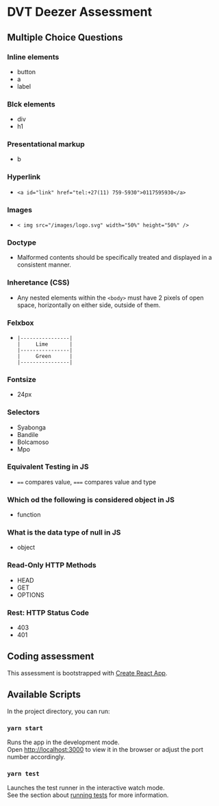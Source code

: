 # DVT Deezer Assessment

## Multiple Choice Questions

### Inline elements

- button
- a
- label

### Blck elements

- div
- h1

### Presentational markup

- b

### Hyperlink

- `<a id="link" href="tel:+27(11) 759-5930">0117595930</a>`

### Images

- `< img src="/images/logo.svg" width="50%" height="50%" />`

### Doctype

- Malformed contents should be specifically treated and displayed in a consistent manner.

### Inheretance (CSS)

- Any nested elements within the `<body>` must have 2 pixels of open space, horizontally on either side, outside of them.

### Felxbox

- ```
  |----------------|
  |     Lime       |
  |----------------|
  |     Green      |
  |----------------|
  ```

### Fontsize

- 24px

### Selectors

- Syabonga
- Bandile
- Bolcamoso
- Mpo

### Equivalent Testing in JS

- `==` compares value, `===` compares value and type

### Which od the following is considered object in JS

- function

### What is the data type of null in JS

- object

### Read-Only HTTP Methods

- HEAD
- GET
- OPTIONS

### Rest: HTTP Status Code

- 403
- 401

## Coding assessment

This assessment is bootstrapped with [Create React App](https://github.com/facebook/create-react-app).

## Available Scripts

In the project directory, you can run:

### `yarn start`

Runs the app in the development mode.\
Open [http://localhost:3000](http://localhost:3000) to view it in the browser or adjust the port number accordingly.

### `yarn test`

Launches the test runner in the interactive watch mode.\
See the section about [running tests](https://facebook.github.io/create-react-app/docs/running-tests) for more information.

